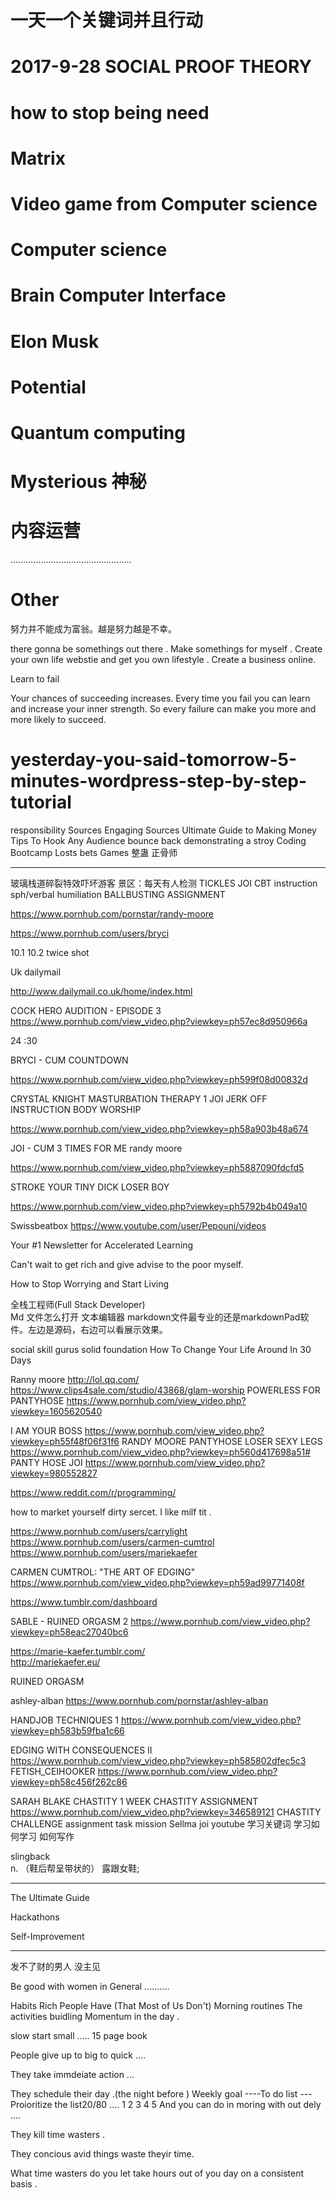 # 一天一个关键词并且行动

# 2017-9-28 SOCIAL PROOF THEORY

# how to stop being need

# Matrix 

# Video game from Computer science 

# Computer science  

# Brain Computer Interface

# Elon Musk

# Potential

# Quantum computing 

# Mysterious 神秘 

# 内容运营 
................................................

# Other 

努力并不能成为富翁。越是努力越是不幸。

there gonna be somethings  out there .       Make somethings for myself .  Create your own life webstie and get you own lifestyle .      Create a business online. 

Learn to fail 

Your chances of succeeding increases. Every time you fail you can learn and increase your inner strength. So every failure can make you more and more likely to succeed.


# yesterday-you-said-tomorrow-5-minutes-wordpress-step-by-step-tutorial
responsibility
Sources 
Engaging Sources
Ultimate Guide to Making Money 
Tips To Hook Any Audience 
bounce back demonstrating a stroy 
Coding Bootcamp
Losts bets Games 
整蛊 正骨师 


------------------------------------------------------------------

玻璃栈道碎裂特效吓坏游客 景区：每天有人检测
TICKLES
JOI CBT instruction   sph/verbal humiliation 
BALLBUSTING ASSIGNMENT

https://www.pornhub.com/pornstar/randy-moore


https://www.pornhub.com/users/bryci 


10.1 10.2  twice shot 

 Uk dailymail 

http://www.dailymail.co.uk/home/index.html 

COCK HERO AUDITION - EPISODE 3 
https://www.pornhub.com/view_video.php?viewkey=ph57ec8d950966a   

24 :30    

BRYCI - CUM COUNTDOWN 

https://www.pornhub.com/view_video.php?viewkey=ph599f08d00832d

CRYSTAL KNIGHT MASTURBATION THERAPY 1 JOI JERK OFF INSTRUCTION BODY WORSHIP
 
https://www.pornhub.com/view_video.php?viewkey=ph58a903b48a674 


JOI - CUM 3 TIMES FOR ME  randy moore

https://www.pornhub.com/view_video.php?viewkey=ph5887090fdcfd5


STROKE YOUR TINY DICK LOSER BOY

https://www.pornhub.com/view_video.php?viewkey=ph5792b4b049a10 




Swissbeatbox 
https://www.youtube.com/user/Pepouni/videos 


Your #1 Newsletter for Accelerated Learning

Can't wait to get rich and give advise to the poor myself.

How to Stop Worrying and Start Living 

全栈工程师(Full Stack Developer)  
Md 文件怎么打开 
文本编辑器 
markdown文件最专业的还是markdownPad软件。左边是源码，右边可以看展示效果。

social skill gurus
solid foundation 
How To
Change Your Life Around
In 30 Days

Ranny moore 
http://lol.qq.com/ 
https://www.clips4sale.com/studio/43868/glam-worship 
POWERLESS FOR PANTYHOSE
https://www.pornhub.com/view_video.php?viewkey=1605620540

I AM YOUR BOSS
https://www.pornhub.com/view_video.php?viewkey=ph55f48f06f31f6 
RANDY MOORE PANTYHOSE LOSER SEXY LEGS
https://www.pornhub.com/view_video.php?viewkey=ph560d417698a51#
PANTY HOSE JOI
https://www.pornhub.com/view_video.php?viewkey=980552827



https://www.reddit.com/r/programming/

how to market yourself
dirty sercet.
I like milf tit . 

https://www.pornhub.com/users/carrylight
https://www.pornhub.com/users/carmen-cumtrol
https://www.pornhub.com/users/mariekaefer


CARMEN CUMTROL: "THE ART OF EDGING"
https://www.pornhub.com/view_video.php?viewkey=ph59ad99771408f


https://www.tumblr.com/dashboard

SABLE - RUINED ORGASM 2
https://www.pornhub.com/view_video.php?viewkey=ph58eac27040bc6

https://marie-kaefer.tumblr.com/  
http://mariekaefer.eu/ 


RUINED ORGASM

ashley-alban
https://www.pornhub.com/pornstar/ashley-alban

HANDJOB TECHNIQUES 1
https://www.pornhub.com/view_video.php?viewkey=ph583b59fba1c66




EDGING WITH CONSEQUENCES II
https://www.pornhub.com/view_video.php?viewkey=ph585802dfec5c3
FETISH_CEIHOOKER
https://www.pornhub.com/view_video.php?viewkey=ph58c456f262c86


SARAH BLAKE CHASTITY 1 WEEK CHASTITY ASSIGNMENT
https://www.pornhub.com/view_video.php?viewkey=346589121
CHASTITY CHALLENGE
assignment  task mission 
Sellma joi 
youtube 学习关键词 
学习如何学习 
如何写作 


slingback	
n.	（鞋后帮呈带状的） 露跟女鞋;
 
---------------------------------------------------------------

The Ultimate Guide 

Hackathons 

Self-Improvement

------------------------------------
发不了财的男人   没主见 


Be good with women in General ..........

Habits Rich People Have (That Most of Us Don't)
Morning routines    The activities buidling Momentum  in the day .

slow  start small    ..... 15 page book      

People give up to big to quick ....



They take immdeiate action ...




They schedule their day .(the night before )
Weekly goal ----To do list  ---Proioritize the list20/80 ....
1 2 3  4 5 
And you can do in moring with out dely ....


They kill time wasters .

They concious avid things  waste theyir time. 

What time wasters do you let take hours out of you day on a consistent basis .









